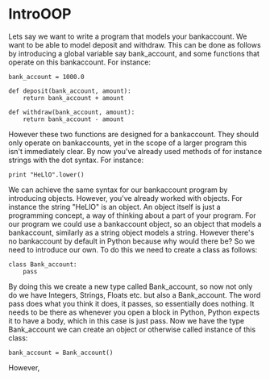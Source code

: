 IntroOOP
========

Lets say we want to write a program that models your bankaccount. We want to be able to model deposit and withdraw. This can be done as follows by introducing a global variable say bank_account, and some functions that operate on this bankaccount. For instance:

    bank_account = 1000.0
    
    def deposit(bank_account, amount):
        return bank_account + amount
        
    def withdraw(bank_account, amount):
        return bank_account - amount
        
However these two functions are designed for a bankaccount. They should only operate on bankaccounts, yet in the scope of a larger program this isn't immediately clear. By now you've already used methods of for instance strings with the dot syntax. For instance:

    print "HeLlO".lower()
    
We can achieve the same syntax for our bankaccount program by introducing objects. However, you've already worked with objects. For instance the string \"HeLlO\" is an object. An object itself is just a programming concept, a way of thinking about a part of your program. For our program we could use a bankaccount object, so an object that models a bankaccount, similarly as a string object models a string. However there's no bankaccount by default in Python because why would there be? So we need to introduce our own. To do this we need to create a class as follows:

    class Bank_account:
        pass
        
By doing this we create a new type called Bank\_account, so now not only do we have Integers, Strings, Floats etc. but also a Bank\_account. The word pass does what you think it does, it passes, so essentially does nothing. It needs to be there as whenever you open a block in Python, Python expects it to have a body, which in this case is just pass. Now we have the type Bank\_account we can create an object or otherwise called instance of this class:

    bank_account = Bank_account()
    
However, 
